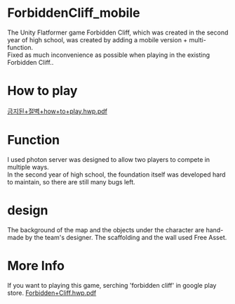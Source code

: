 # ForbiddenCliff_mobile

The Unity Flatformer game Forbidden Cliff, which was created in the second year of high school, was created by adding a mobile version + multi-function.<br>
Fixed as much inconvenience as possible when playing in the existing Forbidden Cliff..<br>

# How to play
[금지된+절벽+how+to+play.hwp.pdf](https://github.com/kang1027/ForbiddenCliff/files/12081605/%2B.%2Bhow%2Bto%2Bplay.hwp.pdf)


#  Function
 I used photon server was designed to allow two players to compete in multiple ways.<br>
 In the second year of high school, the foundation itself was developed hard to maintain, so there are still many bugs left.
 
# design
The background of the map and the objects under the character are hand-made by the team's designer.
The scaffolding and the wall used Free Asset.

# More Info
If you want to playing this game, serching 'forbidden cliff' in google play store.
[Forbidden+Cliff.hwp.pdf](https://github.com/kang1027/ForbiddenCliff/files/12081688/Forbidden%2BCliff.hwp.pdf)
